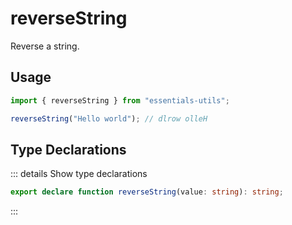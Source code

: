 # reverseString

Reverse a string.

## Usage

```js
import { reverseString } from "essentials-utils";

reverseString("Hello world"); // dlrow olleH
```

## Type Declarations

::: details Show type declarations

```ts
export declare function reverseString(value: string): string;
```

:::

